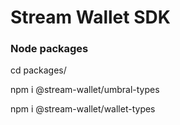 # Stream Wallet SDK


### Node packages

cd packages/

npm i @stream-wallet/umbral-types

npm i @stream-wallet/wallet-types
